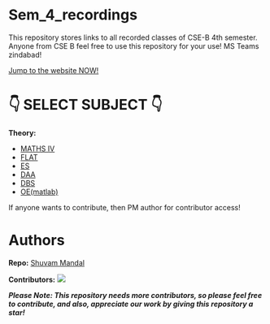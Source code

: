 # Sem_4_recordings
This repository stores links to all recorded classes of CSE-B 4th semester. Anyone from CSE B feel free to use this repository for your use!
MS Teams zindabad!

[Jump to the website NOW!](https://coffeecoder69.github.io/Sem_4_recordings/)

# 👇 SELECT SUBJECT 👇

**Theory:** 
- [MATHS IV](Repo/Theory/MATHSIV.md)
- [FLAT](Repo/Theory/FLAT.md)
- [ES](Repo/Theory/ES.md)
- [DAA](Repo/Theory/DAA.md)
- [DBS](Repo/Theory/DBS.md)
- [OE(matlab)](OE.md)

<!-- **Labs:** 
- [ES lab](Repo/Labs/DSDlab.md)
- [DAA lab](Repo/Labs/DSAlab.md)
- [DBS lab](Repo/Labs/OOPlab.md)-->

If anyone wants to contribute, then PM author for contributor access!

# Authors

 **Repo:** 
 [Shuvam Mandal](https://github.com/coffeeCoder69)

 **Contributors:** 
 <a href="https://github.com/coffeeCoder69/Sem_4_recordings/graphs/contributors">
  <img src="https://contributors-img.web.app/image?repo=coffeeCoder69/Sem_4_recordings" />
</a>

***Please Note: This repository needs more contributors, so please feel free to contribute, and also, appreciate our work by giving this repository a star!***
